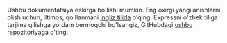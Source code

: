 Ushbu dokumentatsiya eskirga bo'lishi mumkin. Eng oxirgi yangilanishlarni olish uchun, iltimos, qo'llanmani <a href="/en/">ingliz tilida</a> o'qing. Expressni o'zbek tiliga tarjima qilishga yordam bermoqchi bo'lsangiz, GitHubdagi <a href="https://github.com/strongloop/expressjs.com">ushbu repozitoriyaga</a> o'ting.
